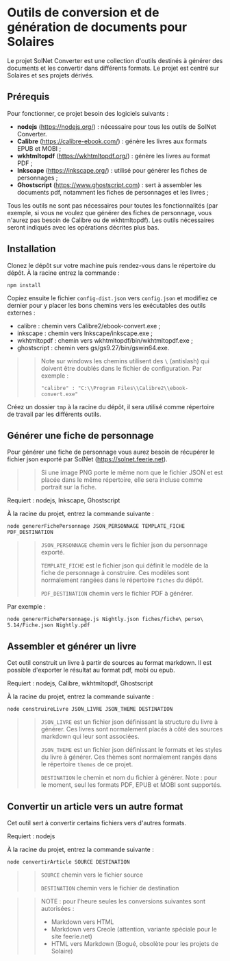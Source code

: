 # Outils de conversion et de génération de documents pour Solaires

Le projet SolNet Converter est une collection d'outils destinés à générer des documents et les convertir dans différents formats. Le projet est centré sur Solaires et ses projets dérivés.

## Prérequis
Pour fonctionner, ce projet besoin des logiciels suivants :
* **nodejs** (https://nodejs.org/) : nécessaire pour tous les outils de SolNet Converter.
* **Calibre** (https://calibre-ebook.com/) : génère les livres aux formats EPUB et MOBI ;
* **wkhtmltopdf** (https://wkhtmltopdf.org/) : génère les livres au format PDF ;
* **Inkscape** (https://inkscape.org/) : utilisé pour générer les fiches de personnages ;
* **Ghostscript** (https://www.ghostscript.com) : sert à assembler les documents pdf, notamment les fiches de personnages et les livres ;

Tous les outils ne sont pas nécessaires pour toutes les fonctionnalités (par exemple, si vous ne voulez que générer des fiches de personnage, vous n'aurez pas besoin de Calibre ou de wkhtmltopdf). Les outils nécessaires seront indiqués avec les opérations décrites plus bas.

## Installation
Clonez le dépôt sur votre machine puis rendez-vous dans le répertoire du dépôt. À la racine entrez la commande :

`npm install`

Copiez ensuite le fichier `config-dist.json` vers `config.json` et modifiez ce dernier pour y placer les bons chemins vers les exécutables des outils externes :
* calibre : chemin vers Calibre2/ebook-convert.exe ;
* inkscape : chemin vers Inkscape/inkscape.exe ;
* wkhtmltopdf : chemin vers wkhtmltopdf/bin/wkhtmltopdf.exe ;
* ghostscript : chemin vers gs/gs9.27/bin/gswin64.exe.

>> Note sur windows les chemins utilisent des `\` (antislash) qui doivent être doublés dans le fichier de configuration. Par exemple :
>>
>> `"calibre" : "C:\\Program Files\\Calibre2\\ebook-convert.exe"`

Créez un dossier `tmp` à la racine du dépôt, il sera utilisé comme répertoire de travail par les différents outils.

## Générer une fiche de personnage

Pour générer une fiche de personnage vous aurez besoin de récupérer le fichier json exporté par SolNet (https://solnet.feerie.net).

>> Si une image PNG porte le même nom que le fichier JSON et est placée dans le même répertoire, elle sera incluse comme portrait sur la fiche.

Requiert : nodejs, Inkscape, Ghostscript

À la racine du projet, entrez la commande suivante :

`node genererFichePersonnage JSON_PERSONNAGE TEMPLATE_FICHE PDF_DESTINATION`

>> `JSON_PERSONNAGE` chemin vers le fichier json du personnage exporté.
>>
>> `TEMPLATE_FICHE` est le fichier json qui définit le modèle de la fiche de personnage à construire. Ces modèles sont normalement rangées dans le répertoire `fiches` du dépôt.
>>
>> `PDF_DESTINATION` chemin vers le fichier PDF à générer.

Par exemple : 

`node genererFichePersonnage.js Nightly.json fiches/fiche\ perso\ 5.14/Fiche.json Nightly.pdf`


## Assembler et générer un livre

Cet outil construit un livre à partir de sources au format markdown. Il est possible d'exporter le résultat au format pdf, mobi ou epub.

Requiert : nodejs, Calibre, wkhtmltopdf, Ghostscript

À la racine du projet, entrez la commande suivante :

`node construireLivre JSON_LIVRE JSON_THEME DESTINATION`

>> `JSON_LIVRE` est un fichier json définissant la structure du livre à générer. Ces livres sont normalement placés à côté des sources markdown qui leur sont associées.
>>
>> `JSON_THEME` est un fichier json définissant le formats et les styles du livre à générer. Ces thèmes sont normalement rangés dans le répertoire `themes` de ce projet.
>>
>> `DESTINATION` le chemin et nom du fichier à générer. Note : pour le moment, seul les formats PDF, EPUB et MOBI sont supportés.


## Convertir un article vers un autre format

Cet outil sert à convertir certains fichiers vers d'autres formats.

Requiert : nodejs

À la racine du projet, entrez la commande suivante :

`node convertirArticle SOURCE DESTINATION`

>> `SOURCE` chemin vers le fichier source
>>
>> `DESTINATION` chemin vers le fichier de destination

>> NOTE : pour l'heure seules les conversions suivantes sont autorisées :
>> * Markdown vers HTML
>> * Markdown vers Creole (attention, variante spéciale pour le site feerie.net)
>> * HTML vers Markdown (Bogué, obsolète pour les projets de Solaire)
